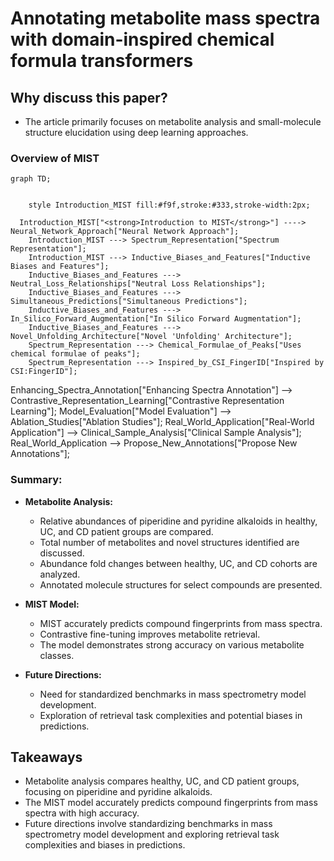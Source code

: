 # Annotating metabolite mass spectra with domain-inspired chemical formula transformers

## Why discuss this paper?
- The article primarily focuses on metabolite analysis and small-molecule structure elucidation using deep learning approaches.
### Overview of MIST
```mermaid
graph TD;
    
    
    style Introduction_MIST fill:#f9f,stroke:#333,stroke-width:2px;
  
  Introduction_MIST["<strong>Introduction to MIST</strong>"] ----> Neural_Network_Approach["Neural Network Approach"];
    Introduction_MIST ---> Spectrum_Representation["Spectrum Representation"];
    Introduction_MIST ---> Inductive_Biases_and_Features["Inductive Biases and Features"];
    Inductive_Biases_and_Features ---> Neutral_Loss_Relationships["Neutral Loss Relationships"];
    Inductive_Biases_and_Features ---> Simultaneous_Predictions["Simultaneous Predictions"];
    Inductive_Biases_and_Features ---> In_Silico_Forward_Augmentation["In Silico Forward Augmentation"];
    Inductive_Biases_and_Features ---> Novel_Unfolding_Architecture["Novel 'Unfolding' Architecture"];
    Spectrum_Representation ---> Chemical_Formulae_of_Peaks["Uses chemical formulae of peaks"];
    Spectrum_Representation ---> Inspired_by_CSI_FingerID["Inspired by CSI:FingerID"];

```


Enhancing_Spectra_Annotation["Enhancing Spectra Annotation"] --> Contrastive_Representation_Learning["Contrastive Representation Learning"];
    Model_Evaluation["Model Evaluation"] --> Ablation_Studies["Ablation Studies"];
    Real_World_Application["Real-World Application"] --> Clinical_Sample_Analysis["Clinical Sample Analysis"];
    Real_World_Application --> Propose_New_Annotations["Propose New Annotations"];

### Summary:

- **Metabolite Analysis:**
  - Relative abundances of piperidine and pyridine alkaloids in healthy, UC, and CD patient groups are compared.
  - Total number of metabolites and novel structures identified are discussed.
  - Abundance fold changes between healthy, UC, and CD cohorts are analyzed.
  - Annotated molecule structures for select compounds are presented.

- **MIST Model:**
  - MIST accurately predicts compound fingerprints from mass spectra.
  - Contrastive fine-tuning improves metabolite retrieval.
  - The model demonstrates strong accuracy on various metabolite classes.

- **Future Directions:**
  - Need for standardized benchmarks in mass spectrometry model development.
  - Exploration of retrieval task complexities and potential biases in predictions.


## Takeaways
- Metabolite analysis compares healthy, UC, and CD patient groups, focusing on piperidine and pyridine alkaloids.
- The MIST model accurately predicts compound fingerprints from mass spectra with high accuracy.
- Future directions involve standardizing benchmarks in mass spectrometry model development and exploring retrieval task complexities and biases in predictions.